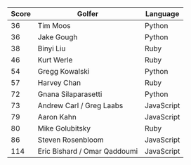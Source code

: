 | Score | Golfer                         | Language   |
|-------|--------------------------------|------------|
| 36    | Tim Moos                       | Python     |
| 36    | Jake Gough                     | Python     |
| 38    | Binyi Liu                      | Ruby       |
| 46    | Kurt Werle                     | Ruby       |
| 54    | Gregg Kowalski                 | Python     |
| 57    | Harvey Chan                    | Ruby       |
| 72    | Gnana Silaparasetti            | Python     |
| 73    | Andrew Carl / Greg Laabs       | JavaScript |
| 79    | Aaron Kahn                     | JavaScript |
| 80    | Mike Golubitsky                | Ruby       |
| 86    | Steven Rosenbloom              | JavaScript |
| 114   | Eric Bishard / Omar Qaddoumi   | JavaScript |
